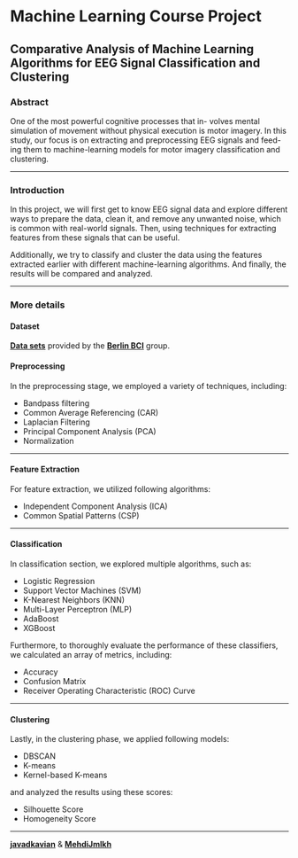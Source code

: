 # Machine Learning Course Project

## Comparative Analysis of Machine Learning Algorithms for EEG Signal Classification and Clustering


### Abstract
One of the most powerful cognitive processes that in-
volves mental simulation of movement without physical
execution is motor imagery. In this study, our focus is
on extracting and preprocessing EEG signals and feed-
ing them to machine-learning models for motor imagery
classification and clustering.

---

### Introduction
In this project, we will first get to know EEG signal data and explore different ways to prepare the data, clean it, and remove any unwanted noise, which is common with real-world signals. Then, using techniques for extracting features from these signals that can be useful.

Additionally, we try to classify and cluster the data using the features extracted earlier with different machine-learning algorithms. And finally, the results will be compared and analyzed.

---

### More details

#### Dataset
[**Data sets**](https://www.bbci.de/competition/iv/desc_1.html) provided by the [**Berlin BCI**](https://www.bbci.de/) group.

#### Preprocessing

In the preprocessing stage, we employed a variety of techniques, including:
* Bandpass filtering 
* Common Average Referencing (CAR)
* Laplacian Filtering 
* Principal Component Analysis (PCA) 
* Normalization

---

#### Feature Extraction

For feature extraction, we utilized following algorithms:
* Independent Component Analysis (ICA)
* Common Spatial Patterns (CSP)

---
#### Classification
In classification section, we explored multiple algorithms, such as:
* Logistic Regression 
* Support Vector Machines (SVM) 
* K-Nearest Neighbors (KNN) 
* Multi-Layer Perceptron (MLP) 
* AdaBoost 
* XGBoost

Furthermore, to thoroughly evaluate the performance of these classifiers, we calculated an array of metrics, including:
* Accuracy 
* Confusion Matrix 
* Receiver Operating Characteristic (ROC) Curve

---
#### Clustering
Lastly, in the clustering phase, we applied following models:
* DBSCAN 
* K-means
* Kernel-based K-means 

and analyzed the results using these scores:
* Silhouette Score 
* Homogeneity Score

---
[**javadkavian**](https://github.com/javadkavian) & [**MehdiJmlkh**](https://github.com/MehdiJmlkh)   